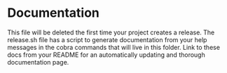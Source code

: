 # Documentation

This file will be deleted the first time your project creates a release. The release.sh file has a script to generate documentation from your help messages in the cobra commands that will live in this folder. Link to these docs from your README for an automatically updating and thorough documentation page.
